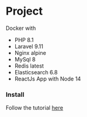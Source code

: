 # Project
Docker with
- PHP 8.1
- Laravel 9.11
- Nginx alpine
- MySql 8
- Redis latest
- Elasticsearch 6.8
- ReactJs App with Node 14

### Install
Follow the tutorial [here](https://github.com/guigald/docker-boilerplate#readme)
